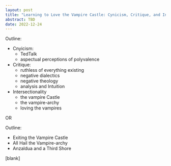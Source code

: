 ```yaml
---
layout: post
title: "Learning to Love the Vampire Castle: Cynicism, Critique, and Intersectional Love"
abstract: TBD
date: 2022-12-24
---
```


Outline:
* Cnyicism:
  * TedTalk
  * aspectual perceptions of polyvalence
* Critique:
  * ruthless of everything existing
  * negative dialectics
  * negative theology
  * analysis and Intuition
* Intersectionality
  * the vampire Castle
  * the vampire-archy
  * loving the vampires

OR

Outline:
* Exiting the Vampire Castle
* All Hail the Vampire-archy
* Anzaldua and a Third Shore

[blank]
